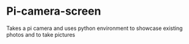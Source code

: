# Pi-camera-screen
Takes a pi camera and uses python environment to showcase existing photos and to take pictures
